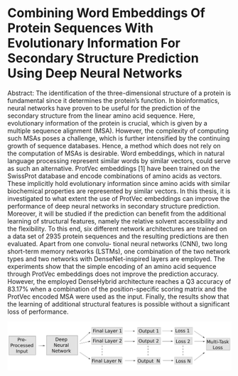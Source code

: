 # Combining Word Embeddings Of Protein Sequences With Evolutionary Information For Secondary Structure Prediction Using Deep Neural Networks

Abstract: The identification of the three-dimensional structure of a protein is fundamental since 
it determines the protein’s function. In bioinformatics, neural networks have proven
to be useful for the prediction of the secondary structure from the linear amino acid
sequence. Here, evolutionary information of the protein is crucial, which is given by
a multiple sequence alignment (MSA). However, the complexity of computing such
MSAs poses a challenge, which is further intensified by the continuing growth of
sequence databases. Hence, a method which does not rely on the computation of MSAs
is desirable. Word embeddings, which in natural language processing represent similar
words by similar vectors, could serve as such an alternative. ProtVec embeddings [1]
have been trained on the SwissProt database and encode combinations of amino acids
as vectors. These implicitly hold evolutionary information since amino acids with
similar biochemical properties are represented by similar vectors.
In this thesis, it is investigated to what extent the use of ProtVec embeddings can
improve the performance of deep neural networks in secondary structure prediction.
Moreover, it will be studied if the prediction can benefit from the additional learning
of structural features, namely the relative solvent accessibility and the flexibility. To
this end, six different network architectures are trained on a data set of 2935 protein
sequences and the resulting predictions are then evaluated. Apart from one convolu-
tional neural networks (CNN), two long short-term memory networks (LSTMs), one
combination of the two network types and two networks with DenseNet-inspired layers
are employed.
The experiments show that the simple encoding of an amino acid sequence through
ProtVec embeddings does not improve the prediction accuracy. However, the employed
DenseHybrid architecture reaches a Q3 accuracy of 83.17% when a combination of
the position-specific scoring matrix and the ProtVec encoded MSA were used as the
input. Finally, the results show that the learning of additional structural features is
possible without a significant loss of performance.

![Screenshot](images/modeloverview.png)
